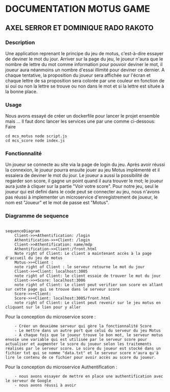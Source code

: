 # DOCUMENTATION MOTUS GAME

## AXEL SERROR ET DOMINIQUE RADO RAKOTO 

### Description
Une application reprenant le principe du jeu de motus, c'est-à-dire essayer de deviner le mot du jour. Arriver sur la page du jeu, le joueur n'aura que le nombre de lettre du mot comme information pour pouvoir deviner le mot, il joueur aura néanmoins un nombre d'essai illimité pour deviner ce dernier. A chaque tentative, la proposition du joueur sera affichée sur l'écran et chaque lettre de sa proposition sera colorée par une couleur en fonction de si oui ou non la lettre se trouve ou non dans le mot et si la lettre est située à la bonne place.

### Usage
Nous avons essayé de créer un dockerfile pour lancer le projet ensemble mais ...
Il faut donc lancer les services une par une comme ci-dessous:
Faire

```
cd mcs_motus node script.js
cd mcs_score node index.js

```

### Fonctionnalité

Un joueur se connecte au site via la page de login du jeu. Après avoir réussi la connexion, le joueur pourra ensuite jouer au jeu Motus implémenté et il essaiera de deviner le mot du jour.
Le joueur a aussi la possibilité de regarder son score, il gagne un point quand il aura trouver le mot; le joueur aura juste à cliquer sur la partie "Voir votre score".
Pour notre jeu, seul le joueur qui est defini dans le code peut se connecter au jeu, nous n'avons pas réussi à implementer un microservice d'enregistrement de joueur, le nom est "Joueur" et le mot de passe est "Motus".

### Diagramme de sequence

```mermaid

sequenceDiagram
    Client->>+Athentification: /login
    Athentification->>+Client: /login
    Client->>Athentification: name/mdp
    Athentification->>Client:/front.html
    Note right of Client: Le client a maintenant accès à la page d'accueil du jeu de motus
    Motus->>+Client : 
    note right of Client : le serveur retourne le mot du jour
    Client->>+Client: localhost:3005
    note right of Client: le client essaie de trouver le mot du jour
    Client->>+Score: localhost:3006
    note right of Client: Le client peut verifier son score en allant sur cette page qui se trouve dans le serveur score
    Score->>+Client: 
    Score->>+Client: localhost:3005/front.html
    note right of Client: Le client peut revenir sur le jeu motus en cliquant sur le lien pour y aller
 ```
Pour la conception du microservice score : 

```
    - Créer un deuxième serveur qui gère la fonctionnalité Score
    - Le mettre dans un autre port que celui du serveur du jeu Motus
    - A chaque fois que le joueur trouve le bon mot, le serveur motus envoie une variable qui est utilisée par le serveur score pour actualiser et augmenter le score du joueur selon les traitements réalisés par le serveur score. Le score du joueur est stocké dans un fichier txt qui se nomme "data.txt" et le serveur score n'aura qu'à lire le contenu de ce fichier pour avoir accès au score du joueur.

```
Pour la conception du microservice Authentification : 

```
    - nous avons essayer de mettre en place une authentification avec le serveur de Google
    - nous avons réussi à avoir 

```